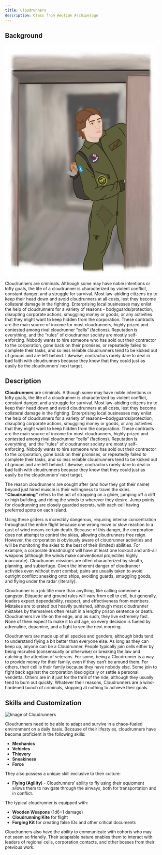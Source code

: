 ```yaml
---
title: Cloudrunners
description: Class from Aeolian Archipelago
---
```


## Background

![Image of Cloudrunners](../../../assets/archipelago/cloudrunner.jpg)

Cloudrunners are criminals. Although some may have noble intentions or lofty goals, the life of a cloudrunner is characterized by violent conflict, constant danger, and a struggle for survival. Most law-abiding citizens try to keep their head down and avoid cloudrunners at all costs, lest they become collateral damage in the fighting. Enterprising local businesses may enlist the help of cloudrunners for a variety of reasons - bodyguards/protection, disrupting corporate actions, smuggling money or goods, or any activities that they might want to keep hidden from the corporation. These contracts are the main source of income for most cloudrunners, highly prized and contested among rival cloudrunner “cells” (factions). Reputation is everything, and the “rules” of cloudrunner society are mostly self-enforcing. Nobody wants to hire someone who has sold out their contractor to the corporation, gone back on their promises, or repeatedly failed to complete their tasks, and so less reliable cloudrunners tend to be kicked out of groups and are left behind. Likewise, contractors rarely dare to deal in bad faith with cloudrunners because they know that they could just as easily be the cloudrunners’ next target.


## Description
**Cloudrunners** are criminals. Although some may have noble intentions or lofty goals, the life of a cloudrunner is characterized by violent conflict, constant danger, and a struggle for survival. Most law-abiding citizens try to keep their head down and avoid cloudrunners at all costs, lest they become collateral damage in the fighting. Enterprising local businesses may enlist the help of cloudrunners for a variety of reasons—bodyguards/protection, disrupting corporate actions, smuggling money or goods, or any activities that they might want to keep hidden from the corporation. These contracts are the main source of income for most cloudrunners, highly prized and contested among rival cloudrunner “cells” (factions). Reputation is everything, and the “rules” of cloudrunner society are mostly self-enforcing. Nobody wants to hire someone who has sold out their contractor to the corporation, gone back on their promises, or repeatedly failed to complete their tasks, and so less reliable cloudrunners tend to be kicked out of groups and are left behind. Likewise, contractors rarely dare to deal in bad faith with cloudrunners because they know that they could just as easily be the cloudrunners’ next target.

The reason cloudrunners are sought after (and how they got their name) beyond just hired muscle is their willingness to travel the skies. **“Cloudrunning”** refers to the act of strapping on a glider, jumping off a cliff or high building, and riding the winds to wherever they desire. Jump points for cloudrunning are closely guarded secrets, with each cell having preferred spots on each island. 

Using these gliders is incredibly dangerous, requiring intense concentration throughout the entire flight because one wrong move or slow reaction to a gust of wind means certain death. Because of this danger, the corporation does not attempt to control the skies, allowing cloudrunners free reign. However, the corporation is obviously aware of cloudrunner activities and will be monitoring the skies to the best of their (limited) abilities. For example, a corporate dreadnought will have at least one lookout and anti-air weapons (although the winds make conventional projectiles highly inaccurate). Cloudrunner missions are often characterized by stealth, planning, and subterfuge. Given the inherent danger of cloudrunner activities even without overt combat, pains are usually taken to avoid outright conflict: sneaking onto ships, avoiding guards, smuggling goods, and flying under the radar (literally). 

Cloudrunner is a job title more than anything, like calling someone a gangster. Etiquette and ground rules will vary from cell to cell, but generally, leaders expect dependability, respect, and effectiveness from members. Mistakes are tolerated but heavily punished, although most cloudrunner mistakes by themselves often result in a lengthy prison sentence or death. Cloudrunners live life on the edge, and as such, they live extremely fast. None of them expect to make it to old age, so every decision is fueled by adrenaline, dopamine, and a fight to see the next morning. 

Cloudrunners are made up of all species and genders, although birds tend to understand flying a bit better than everyone else. As long as they can keep up, anyone can be a Cloudrunner. People typically join cells either by being recruited (consensually or otherwise) or breaking the law and catching the attention of veterans. For some, being a Cloudrunner is a way to provide money for their family, even if they can’t be around them. For others, their cell is their family because they have nobody else. Some join to fight back against the corporation ideologically or settle a personal vendetta. Others are in it just for the thrill of the ride, although they usually tend to burn out quickly. Whatever their reasons, Cloudrunners are a wind-hardened bunch of criminals, stopping at nothing to achieve their goals.

## Skills and Customization

![Image of Cloudrunners](../../../assets/archipelago/cloudrunners-et-archipelago.png)

Cloudrunners need to be able to adapt and survive in a chaos-fueled environment on a daily basis. Because of their lifestyles, cloudrunners have become proficient in the following skills:

- **Mechanics**
- **Vehicles**
- **Thievery**
- **Sneakiness**
- **Force**

They also possess a unique skill exclusive to their culture:

- **Flying (Agility)** - Cloudrunners’ ability to fly using their equipment allows them to navigate through the airways, both for transportation and in conflict.

The typical cloudrunner is equipped with:

- **Wooden Weapons** (1d6+1 damage)
- **Cloudrunning Kite** for flight
- **Forging Kit** for creating false IDs and other critical documents

Cloudrunners also have the ability to communicate with cohorts who may not seem so friendly. Their adaptable nature enables them to interact with leaders of regional cells, corporation contacts, and other bosses from their previous work.
